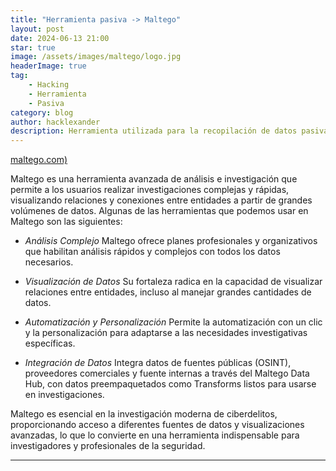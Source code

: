 ```yaml
---
title: "Herramienta pasiva -> Maltego"
layout: post
date: 2024-06-13 21:00
star: true
image: /assets/images/maltego/logo.jpg 
headerImage: true
tag:
    - Hacking 
    - Herramienta
    - Pasiva
category: blog
author: hacklexander
description: Herramienta utilizada para la recopilación de datos pasiva  
---
```


[maltego.com)](https://www.maltego.com/)



Maltego es una herramienta avanzada de análisis e investigación que permite a los usuarios realizar investigaciones complejas y rápidas, visualizando relaciones y conexiones entre entidades a partir de grandes volúmenes de datos. Algunas de las herramientas que podemos usar en Maltego son las siguientes:

- *Análisis Complejo*
	Maltego ofrece planes profesionales y organizativos que habilitan análisis rápidos y complejos con todos los datos necesarios.

- *Visualización de Datos*
	Su fortaleza radica en la capacidad de visualizar relaciones entre entidades, incluso al manejar grandes cantidades de datos.

- *Automatización y Personalización*
	Permite la automatización con un clic y la personalización para adaptarse a las necesidades investigativas específicas.

- *Integración de Datos*
	Integra datos de fuentes públicas (OSINT), proveedores comerciales y fuente internas a través del Maltego Data Hub, con datos preempaquetados como Transforms listos para usarse en investigaciones.


Maltego es esencial en la investigación moderna de ciberdelitos, proporcionando acceso a diferentes fuentes de datos y visualizaciones avanzadas, lo que lo convierte en una herramienta indispensable para investigadores y profesionales de la seguridad.


---



